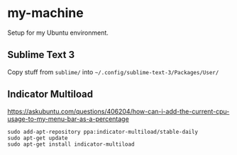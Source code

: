# my-machine
Setup for my Ubuntu environment.

## Sublime Text 3
Copy stuff from ```sublime/``` into ```~/.config/sublime-text-3/Packages/User/```


## Indicator Multiload

https://askubuntu.com/questions/406204/how-can-i-add-the-current-cpu-usage-to-my-menu-bar-as-a-percentage

```
sudo add-apt-repository ppa:indicator-multiload/stable-daily 
sudo apt-get update 
sudo apt-get install indicator-multiload
```

